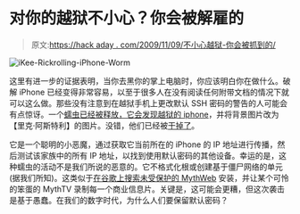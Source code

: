 # 对你的越狱不小心？你会被解雇的

> 原文:[https://hack aday . com/2009/11/09/不小心越狱-你会被抓到的/](https://hackaday.com/2009/11/09/careless-with-your-jailbreak-youll-get-rickrolled/)

![iKee-Rickrolling-iPhone-Worm](../Images/d1394f16f29e21957100572dd63f7adb.png "iKee-Rickrolling-iPhone-Worm")

这里有进一步的证据表明，当你去黑你的掌上电脑时，你应该明白你在做什么。破解 iPhone 已经变得非常容易，以至于很多人在没有阅读任何附带文档的情况下就可以这么做。那些没有注意到在越狱手机上更改默认 SSH 密码的警告的人可能会有点惊讶。一个[蠕虫已经被释放，它会发现越狱的 iphone](http://www.geeky-gadgets.com/ikee-rickrolling-iphone-worm-09-11-2009/)，并将背景图片改为【里克·阿斯特利】的图片。没错，他们已经被[干掉了](http://www.youtube.com/watch?v=oHg5SJYRHA0)。

它是一个聪明的小恶魔，通过获取它当前所在的 iPhone 的 IP 地址进行传播，然后测试该家族中的所有 IP 地址，以找到使用默认密码的其他设备。幸运的是，这种蠕虫的活动不是我们所说的恶意的。它不格式化根或创建基于僵尸网络的单元(据我们所知)。这类似于[在谷歌上搜索未受保护的 MythWeb](http://www.google.com/webhp?hl=en#hl=en&source=hp&q=%22Welcome+to+MythWeb!%22&btnG=Google+Search&aq=f&aqi=&oq=%22Welcome+to+MythWeb!%22&fp=aa7ac5834e645580) 安装，并让某个可怜的笨蛋的 MythTV 录制每一个商业信息片。关键是，这可能会更糟，但这次袭击是基于愚蠢。在我们的数字时代，为什么人们要保留默认密码？